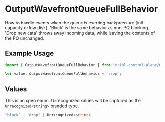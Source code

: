 # OutputWavefrontQueueFullBehavior

How to handle events when the queue is exerting backpressure (full capacity or low disk). 'Block' is the same behavior as non-PQ blocking. 'Drop new data' throws away incoming data, while leaving the contents of the PQ unchanged.

## Example Usage

```typescript
import { OutputWavefrontQueueFullBehavior } from "cribl-control-plane/models";

let value: OutputWavefrontQueueFullBehavior = "drop";
```

## Values

This is an open enum. Unrecognized values will be captured as the `Unrecognized<string>` branded type.

```typescript
"block" | "drop" | Unrecognized<string>
```